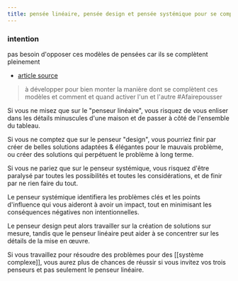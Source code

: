 ```yaml
---
title: pensée linéaire, pensée design et pensée systémique pour se compléter
---
```


### intention
pas besoin d'opposer ces modèles de pensées car ils se complètent pleinement
- [article source](https://medium.com/systems-thinking-made-simple/a-linear-thinker-a-design-thinker-and-a-systems-thinker-walk-into-a-bar-dd2db739a38a)

> à développer pour bien monter la manière dont se complètent ces modèles et comment et quand activer l'un et l'autre
#Afairepousser 

Si vous ne misez que sur le "penseur linéaire", vous risquez de vous enliser dans les détails minuscules d'une maison et de passer à côté de l'ensemble du tableau.

Si vous ne comptez que sur le penseur "design", vous pourriez finir par créer de belles solutions adaptées & élégantes pour le mauvais problème, ou créer des solutions qui perpétuent le problème à long terme.

Si vous ne pariez que sur le penseur systémique, vous risquez d'être paralysé par toutes les possibilités et toutes les considérations, et de finir par ne rien faire du tout.

Le penseur systémique identifiera les problèmes clés et les points d'influence qui vous aideront à avoir un impact, tout en minimisant les conséquences négatives non intentionnelles.

Le penseur design peut alors travailler sur la création de solutions sur mesure, tandis que le penseur linéaire peut aider à se concentrer sur les détails de la mise en œuvre.

Si vous travaillez pour résoudre des problèmes pour des [[système complexe]], vous aurez plus de chances de réussir si vous invitez vos trois penseurs et pas seulement le penseur linéaire.